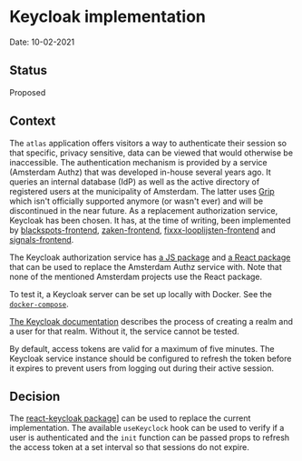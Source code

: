 # Keycloak implementation

Date: 10-02-2021

## Status

Proposed

## Context

The `atlas` application offers visitors a way to authenticate their session so that specific, privacy sensitive, data can be viewed that would otherwise be inaccessible. The authentication mechanism is provided by a service (Amsterdam Authz) that was developed in-house several years ago. It queries an internal database (IdP) as well as the active directory of registered users at the municipality of Amsterdam. The latter uses [Grip](https://www.grip-on-it.com/) which isn't officially supported anymore (or wasn't ever) and will be discontinued in the near future. As a replacement authorization service, Keycloak has been chosen. It has, at the time of writing, been implemented by [blackspots-frontend](https://github.com/Amsterdam/blackspots-frontend), [zaken-frontend](https://github.com/Amsterdam/zaken-frontend), [fixxx-looplijsten-frontend](https://github.com/Amsterdam/fixxx-looplijsten-frontend) and [signals-frontend](https://github.com/Amsterdam/signals-frontend).

The Keycloak authorization service has [a JS package](https://github.com/keycloak/keycloak) and [a React package](https://github.com/react-keycloak/react-keycloak) that can be used to replace the Amsterdam Authz service with. Note that none of the mentioned Amsterdam projects use the React package.

To test it, a Keycloak server can be set up locally with Docker. See the [`docker-compose`](../../docker-compose.yml).

[The Keycloak documentation](https://www.keycloak.org/docs/latest/authorization_services/index.html#_authorization_quickstarts) describes the process of creating a realm and a user for that realm. Without it, the service cannot be tested.

By default, access tokens are valid for a maximum of five minutes. The Keycloak service instance should be configured to refresh the token before it expires to prevent users from logging out during their active session.

## Decision

The [react-keycloak package](https://github.com/react-keycloak/react-keycloak)] can be used to replace the current implementation. The available `useKeyclock` hook can be used to verify if a user is authenticated and the `init` function can be passed props to refresh the access token at a set interval so that sessions do not expire.

